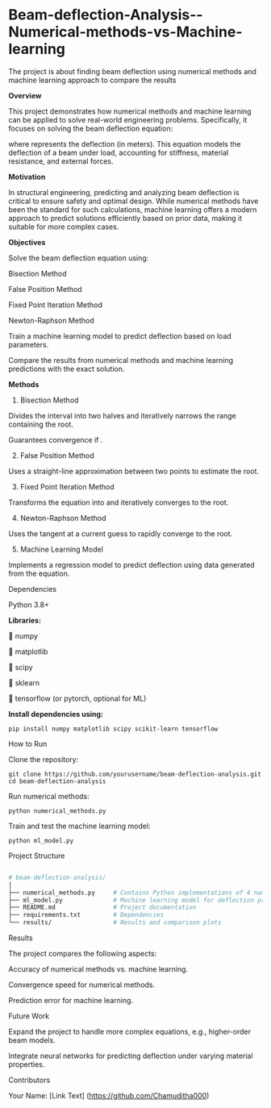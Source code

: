 # Beam-deflection-Analysis--Numerical-methods-vs-Machine-learning
The project is about finding beam deflection using numerical methods and machine learning approach to compare the results 

**Overview**

This project demonstrates how numerical methods and machine learning can be applied to solve real-world engineering problems. Specifically, it focuses on solving the beam deflection equation:

where  represents the deflection (in meters). This equation models the deflection of a beam under load, accounting for stiffness, material resistance, and external forces.

**Motivation**

In structural engineering, predicting and analyzing beam deflection is critical to ensure safety and optimal design. While numerical methods have been the standard for such calculations, machine learning offers a modern approach to predict solutions efficiently based on prior data, making it suitable for more complex cases.

**Objectives**

Solve the beam deflection equation using:

Bisection Method

False Position Method

Fixed Point Iteration Method

Newton-Raphson Method

Train a machine learning model to predict deflection based on load parameters.

Compare the results from numerical methods and machine learning predictions with the exact solution.

**Methods**

1. Bisection Method

Divides the interval into two halves and iteratively narrows the range containing the root.

Guarantees convergence if .

2. False Position Method

Uses a straight-line approximation between two points to estimate the root.

3. Fixed Point Iteration Method

Transforms the equation into  and iteratively converges to the root.

4. Newton-Raphson Method

Uses the tangent at a current guess to rapidly converge to the root.

5. Machine Learning Model

Implements a regression model to predict deflection using data generated from the equation.

Dependencies

Python 3.8+

**Libraries:**

🔸 numpy

🔸 matplotlib

🔸 scipy

🔸 sklearn

🔸 tensorflow (or pytorch, optional for ML)

**Install dependencies using:**

`pip install numpy matplotlib scipy scikit-learn tensorflow`

How to Run

Clone the repository:

`git clone https://github.com/yourusername/beam-deflection-analysis.git
cd beam-deflection-analysis`

Run numerical methods:

`python numerical_methods.py`

Train and test the machine learning model:

`python ml_model.py`

Project Structure

```bash

# beam-deflection-analysis/
│
├── numerical_methods.py     # Contains Python implementations of 4 numerical methods
├── ml_model.py              # Machine learning model for deflection prediction
├── README.md                # Project documentation
├── requirements.txt         # Dependencies
└── results/                 # Results and comparison plots
```
Results

The project compares the following aspects:

Accuracy of numerical methods vs. machine learning.

Convergence speed for numerical methods.

Prediction error for machine learning.

Future Work

Expand the project to handle more complex equations, e.g., higher-order beam models.

Integrate neural networks for predicting deflection under varying material properties.

Contributors

Your Name: [Link Text] (https://github.com/Chamuditha000)
